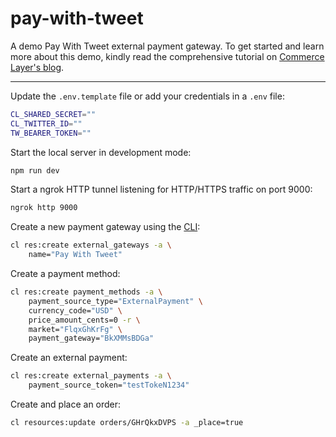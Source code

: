 # pay-with-tweet

A demo Pay With Tweet external payment gateway. To get started and learn more about this demo, kindly read the comprehensive tutorial on [Commerce Layer's blog](https://commercelayer.io/blog/building-an-external-payment-gateway-with-twitter-api).

---

Update the `.env.template` file or add your credentials in a `.env` file:

```bash
CL_SHARED_SECRET=""
CL_TWITTER_ID=""
TW_BEARER_TOKEN=""
```

Start the local server in development mode:

```bash
npm run dev
```

Start a ngrok HTTP tunnel listening for HTTP/HTTPS traffic on port 9000:

```bash
ngrok http 9000
```

Create a new payment gateway using the [CLI](https://github.com/commercelayer/commercelayer-cli):

```bash
cl res:create external_gateways -a \
    name="Pay With Tweet"
```

Create a payment method:

```bash
cl res:create payment_methods -a \
    payment_source_type="ExternalPayment" \
    currency_code="USD" \
    price_amount_cents=0 -r \
    market="FlqxGhKrFg" \
    payment_gateway="BkXMMsBDGa"
```

Create an external payment:

```bash
cl res:create external_payments -a \
    payment_source_token="testTokeN1234"
```

Create and place an order:

```bash
cl resources:update orders/GHrQkxDVPS -a _place=true
```
